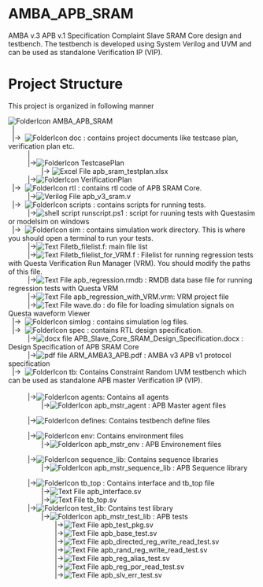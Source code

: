 # AMBA_APB_SRAM
AMBA v.3 APB v.1 Specification Complaint Slave SRAM Core design and testbench. The testbench is developed using System Verilog and UVM and can be used as standalone Verification IP (VIP). 

# Project Structure
This project is organized in following manner


<ui>![FolderIcon](http://icons.iconarchive.com/icons/paomedia/small-n-flat/16/folder-icon.png) AMBA_APB_SRAM  
  &nbsp;&nbsp;|   
  &nbsp;&nbsp;|->&nbsp;&nbsp;![FolderIcon](http://icons.iconarchive.com/icons/paomedia/small-n-flat/16/folder-icon.png) doc : contains project documents like testcase plan, verification plan etc. <br/>
&nbsp;&nbsp;&nbsp;&nbsp;&nbsp;&nbsp;&nbsp;&nbsp;&nbsp;&nbsp;| <br/>
&nbsp;&nbsp;&nbsp;&nbsp;&nbsp;&nbsp;&nbsp;&nbsp;&nbsp;&nbsp;|->![FolderIcon](http://icons.iconarchive.com/icons/paomedia/small-n-flat/16/folder-icon.png) TestcasePlan     
&nbsp;&nbsp;&nbsp;&nbsp;&nbsp;&nbsp;&nbsp;&nbsp;&nbsp;&nbsp;&nbsp;&nbsp;&nbsp;&nbsp;&nbsp;&nbsp;&nbsp;|-> ![Excel File](http://icons.iconarchive.com/icons/carlosjj/microsoft-office-2013/16/Excel-icon.png) apb_sram_testplan.xlsx  
&nbsp;&nbsp;&nbsp;&nbsp;&nbsp;&nbsp;&nbsp;&nbsp;&nbsp;&nbsp;|->![FolderIcon](http://icons.iconarchive.com/icons/paomedia/small-n-flat/16/folder-icon.png) VerificationPlan  
&nbsp;&nbsp;|->&nbsp;&nbsp;![FolderIcon](http://icons.iconarchive.com/icons/paomedia/small-n-flat/16/folder-icon.png) rtl : contains rtl code of APB SRAM Core.  
&nbsp;&nbsp;&nbsp;&nbsp;&nbsp;&nbsp;&nbsp;&nbsp;&nbsp;&nbsp;|->![Verilog File](http://icons.iconarchive.com/icons/untergunter/leaf-mimes/16/text-x-generic-icon.png) apb_v3_sram.v  
&nbsp;&nbsp;|->&nbsp;&nbsp;![FolderIcon](http://icons.iconarchive.com/icons/paomedia/small-n-flat/16/folder-icon.png) scripts : contains scripts for running tests.<br/>
&nbsp;&nbsp;&nbsp;&nbsp;&nbsp;&nbsp;&nbsp;&nbsp;&nbsp;&nbsp;|->![shell script](http://icons.iconarchive.com/icons/guillendesign/variations-2/16/Script-Console-icon.png) runscript.ps1 : script for ruuning tests with Questasim or modelsim on windows <br/>
&nbsp;&nbsp;|->&nbsp;&nbsp;![FolderIcon](http://icons.iconarchive.com/icons/paomedia/small-n-flat/16/folder-icon.png) sim : contains simulation work directory. This is where you should open a terminal to run your tests.<br/>
&nbsp;&nbsp;&nbsp;&nbsp;&nbsp;&nbsp;&nbsp;&nbsp;&nbsp;&nbsp;|->![Text File](http://icons.iconarchive.com/icons/untergunter/leaf-mimes/16/text-x-generic-icon.png)tb_filelist.f: main file list<br/>
&nbsp;&nbsp;&nbsp;&nbsp;&nbsp;&nbsp;&nbsp;&nbsp;&nbsp;&nbsp;|->![Text File](http://icons.iconarchive.com/icons/untergunter/leaf-mimes/16/text-x-generic-icon.png)tb_filelist_for_VRM.f : Filelist for running regression tests with Questa Verification Run Manager (VRM). You should modify the paths of this file. <br/>
&nbsp;&nbsp;&nbsp;&nbsp;&nbsp;&nbsp;&nbsp;&nbsp;&nbsp;&nbsp;|->![Text File](http://icons.iconarchive.com/icons/untergunter/leaf-mimes/16/text-x-generic-icon.png) apb_regression.rmdb : RMDB data base file for running regression tests with Questa VRM <br/>
&nbsp;&nbsp;&nbsp;&nbsp;&nbsp;&nbsp;&nbsp;&nbsp;&nbsp;&nbsp;|->![Text File](http://icons.iconarchive.com/icons/untergunter/leaf-mimes/16/text-x-generic-icon.png) apb_regression_with_VRM.vrm: VRM project file <br/>
&nbsp;&nbsp;&nbsp;&nbsp;&nbsp;&nbsp;&nbsp;&nbsp;&nbsp;&nbsp;|->![Text File](http://icons.iconarchive.com/icons/untergunter/leaf-mimes/16/text-x-generic-icon.png) wave.do : do file for loading simulation signals on Questa waveform Viewer <br/>
&nbsp;&nbsp;|->&nbsp;&nbsp;![FolderIcon](http://icons.iconarchive.com/icons/paomedia/small-n-flat/16/folder-icon.png) simlog : contains simulation log files.<br/>
&nbsp;&nbsp;|->&nbsp;&nbsp;![FolderIcon](http://icons.iconarchive.com/icons/paomedia/small-n-flat/16/folder-icon.png) spec : contains RTL design specification.<br/>
&nbsp;&nbsp;&nbsp;&nbsp;&nbsp;&nbsp;&nbsp;&nbsp;&nbsp;&nbsp;|->![docx file](http://icons.iconarchive.com/icons/dtafalonso/android-lollipop/16/Docs-icon.png) APB_Slave_Core_SRAM_Design_Specification.docx : Design Specification of APB SRAM Core <br/>
&nbsp;&nbsp;&nbsp;&nbsp;&nbsp;&nbsp;&nbsp;&nbsp;&nbsp;&nbsp;|->![pdf file](http://icons.iconarchive.com/icons/treetog/i/16/PDF-icon.png) ARM_AMBA3_APB.pdf : AMBA v3 APB v1 protocol specification <br/>
&nbsp;&nbsp;|->&nbsp;&nbsp;![FolderIcon](http://icons.iconarchive.com/icons/paomedia/small-n-flat/16/folder-icon.png) tb: Contains Constraint Random UVM testbench which can be used as standalone APB master Verification IP (VIP).<br/>  
&nbsp;&nbsp;&nbsp;&nbsp;&nbsp;&nbsp;&nbsp;&nbsp;&nbsp;&nbsp;|->![FolderIcon](http://icons.iconarchive.com/icons/paomedia/small-n-flat/16/folder-icon.png) agents: Contains all agents <br/>
&nbsp;&nbsp;&nbsp;&nbsp;&nbsp;&nbsp;&nbsp;&nbsp;&nbsp;&nbsp;&nbsp;&nbsp;&nbsp;&nbsp;&nbsp;&nbsp;&nbsp;|->![FolderIcon](http://icons.iconarchive.com/icons/paomedia/small-n-flat/16/folder-icon.png) apb_mstr_agent : APB Master agent files <br/>

&nbsp;&nbsp;&nbsp;&nbsp;&nbsp;&nbsp;&nbsp;&nbsp;&nbsp;&nbsp;|->![FolderIcon](http://icons.iconarchive.com/icons/paomedia/small-n-flat/16/folder-icon.png) defines: Contains testbench define files <br/>
  

&nbsp;&nbsp;&nbsp;&nbsp;&nbsp;&nbsp;&nbsp;&nbsp;&nbsp;&nbsp;|->![FolderIcon](http://icons.iconarchive.com/icons/paomedia/small-n-flat/16/folder-icon.png) env: Contains environment files <br/>
&nbsp;&nbsp;&nbsp;&nbsp;&nbsp;&nbsp;&nbsp;&nbsp;&nbsp;&nbsp;&nbsp;&nbsp;&nbsp;&nbsp;&nbsp;&nbsp;&nbsp;|->![FolderIcon](http://icons.iconarchive.com/icons/paomedia/small-n-flat/16/folder-icon.png) apb_mstr_env : APB Environement files <br/>

&nbsp;&nbsp;&nbsp;&nbsp;&nbsp;&nbsp;&nbsp;&nbsp;&nbsp;&nbsp;|->![FolderIcon](http://icons.iconarchive.com/icons/paomedia/small-n-flat/16/folder-icon.png) sequence_lib: Contains sequence libraries <br/>
&nbsp;&nbsp;&nbsp;&nbsp;&nbsp;&nbsp;&nbsp;&nbsp;&nbsp;&nbsp;&nbsp;&nbsp;&nbsp;&nbsp;&nbsp;&nbsp;&nbsp;|->![FolderIcon](http://icons.iconarchive.com/icons/paomedia/small-n-flat/16/folder-icon.png) apb_mstr_sequence_lib : APB Sequence library <br/>

&nbsp;&nbsp;&nbsp;&nbsp;&nbsp;&nbsp;&nbsp;&nbsp;&nbsp;&nbsp;|->![FolderIcon](http://icons.iconarchive.com/icons/paomedia/small-n-flat/16/folder-icon.png) tb_top : Contains interface and tb_top file <br/>
&nbsp;&nbsp;&nbsp;&nbsp;&nbsp;&nbsp;&nbsp;&nbsp;&nbsp;&nbsp;&nbsp;&nbsp;&nbsp;&nbsp;&nbsp;&nbsp;&nbsp;|->![Text File](http://icons.iconarchive.com/icons/untergunter/leaf-mimes/16/text-x-generic-icon.png) apb_interface.sv <br/>
&nbsp;&nbsp;&nbsp;&nbsp;&nbsp;&nbsp;&nbsp;&nbsp;&nbsp;&nbsp;&nbsp;&nbsp;&nbsp;&nbsp;&nbsp;&nbsp;&nbsp;|->![Text File](http://icons.iconarchive.com/icons/untergunter/leaf-mimes/16/text-x-generic-icon.png) tb_top.sv <br/>
&nbsp;&nbsp;&nbsp;&nbsp;&nbsp;&nbsp;&nbsp;&nbsp;&nbsp;&nbsp;|->![FolderIcon](http://icons.iconarchive.com/icons/paomedia/small-n-flat/16/folder-icon.png) test_lib: Contains test library <br/>
&nbsp;&nbsp;&nbsp;&nbsp;&nbsp;&nbsp;&nbsp;&nbsp;&nbsp;&nbsp;&nbsp;&nbsp;&nbsp;&nbsp;&nbsp;&nbsp;&nbsp;|->![FolderIcon](http://icons.iconarchive.com/icons/paomedia/small-n-flat/16/folder-icon.png) apb_mstr_test_lib : APB tests <br/>
&nbsp;&nbsp;&nbsp;&nbsp;&nbsp;&nbsp;&nbsp;&nbsp;&nbsp;&nbsp;&nbsp;&nbsp;&nbsp;&nbsp;&nbsp;&nbsp;&nbsp;&nbsp;&nbsp;&nbsp;&nbsp;&nbsp;&nbsp;&nbsp;|->![Text File](http://icons.iconarchive.com/icons/untergunter/leaf-mimes/16/text-x-generic-icon.png) apb_test_pkg.sv <br/>
&nbsp;&nbsp;&nbsp;&nbsp;&nbsp;&nbsp;&nbsp;&nbsp;&nbsp;&nbsp;&nbsp;&nbsp;&nbsp;&nbsp;&nbsp;&nbsp;&nbsp;&nbsp;&nbsp;&nbsp;&nbsp;&nbsp;&nbsp;&nbsp;|->![Text File](http://icons.iconarchive.com/icons/untergunter/leaf-mimes/16/text-x-generic-icon.png) apb_base_test.sv <br/>
&nbsp;&nbsp;&nbsp;&nbsp;&nbsp;&nbsp;&nbsp;&nbsp;&nbsp;&nbsp;&nbsp;&nbsp;&nbsp;&nbsp;&nbsp;&nbsp;&nbsp;&nbsp;&nbsp;&nbsp;&nbsp;&nbsp;&nbsp;&nbsp;|->![Text File](http://icons.iconarchive.com/icons/untergunter/leaf-mimes/16/text-x-generic-icon.png) apb_directed_reg_write_read_test.sv <br/>
&nbsp;&nbsp;&nbsp;&nbsp;&nbsp;&nbsp;&nbsp;&nbsp;&nbsp;&nbsp;&nbsp;&nbsp;&nbsp;&nbsp;&nbsp;&nbsp;&nbsp;&nbsp;&nbsp;&nbsp;&nbsp;&nbsp;&nbsp;&nbsp;|->![Text File](http://icons.iconarchive.com/icons/untergunter/leaf-mimes/16/text-x-generic-icon.png) apb_rand_reg_write_read_test.sv <br/>
&nbsp;&nbsp;&nbsp;&nbsp;&nbsp;&nbsp;&nbsp;&nbsp;&nbsp;&nbsp;&nbsp;&nbsp;&nbsp;&nbsp;&nbsp;&nbsp;&nbsp;&nbsp;&nbsp;&nbsp;&nbsp;&nbsp;&nbsp;&nbsp;|->![Text File](http://icons.iconarchive.com/icons/untergunter/leaf-mimes/16/text-x-generic-icon.png) apb_reg_alias_test.sv <br/>
&nbsp;&nbsp;&nbsp;&nbsp;&nbsp;&nbsp;&nbsp;&nbsp;&nbsp;&nbsp;&nbsp;&nbsp;&nbsp;&nbsp;&nbsp;&nbsp;&nbsp;&nbsp;&nbsp;&nbsp;&nbsp;&nbsp;&nbsp;&nbsp;|->![Text File](http://icons.iconarchive.com/icons/untergunter/leaf-mimes/16/text-x-generic-icon.png) apb_reg_por_read_test.sv <br/>
&nbsp;&nbsp;&nbsp;&nbsp;&nbsp;&nbsp;&nbsp;&nbsp;&nbsp;&nbsp;&nbsp;&nbsp;&nbsp;&nbsp;&nbsp;&nbsp;&nbsp;&nbsp;&nbsp;&nbsp;&nbsp;&nbsp;&nbsp;&nbsp;|->![Text File](http://icons.iconarchive.com/icons/untergunter/leaf-mimes/16/text-x-generic-icon.png) apb_slv_err_test.sv <br/>
